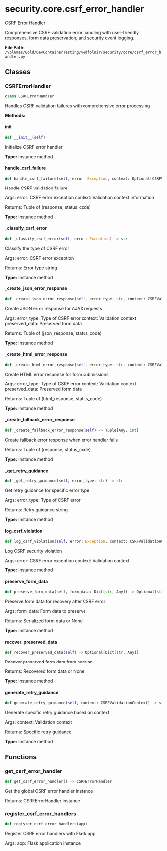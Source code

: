# security.core.csrf_error_handler

CSRF Error Handler

Comprehensive CSRF validation error handling with user-friendly responses,
form data preservation, and security event logging.

**File Path:** `/Volumes/Gold/DevContainerTesting/vedfolnir/security/core/csrf_error_handler.py`

## Classes

### CSRFErrorHandler

```python
class CSRFErrorHandler
```

Handles CSRF validation failures with comprehensive error processing

**Methods:**

#### __init__

```python
def __init__(self)
```

Initialize CSRF error handler

**Type:** Instance method

#### handle_csrf_failure

```python
def handle_csrf_failure(self, error: Exception, context: Optional[CSRFValidationContext]) -> Tuple[Any, int]
```

Handle CSRF validation failure

Args:
    error: CSRF error exception
    context: Validation context information
    
Returns:
    Tuple of (response, status_code)

**Type:** Instance method

#### _classify_csrf_error

```python
def _classify_csrf_error(self, error: Exception) -> str
```

Classify the type of CSRF error

Args:
    error: CSRF error exception
    
Returns:
    Error type string

**Type:** Instance method

#### _create_json_error_response

```python
def _create_json_error_response(self, error_type: str, context: CSRFValidationContext, preserved_data: Optional[str]) -> Tuple[Dict[str, Any], int]
```

Create JSON error response for AJAX requests

Args:
    error_type: Type of CSRF error
    context: Validation context
    preserved_data: Preserved form data
    
Returns:
    Tuple of (json_response, status_code)

**Type:** Instance method

#### _create_html_error_response

```python
def _create_html_error_response(self, error_type: str, context: CSRFValidationContext, preserved_data: Optional[str]) -> Tuple[Any, int]
```

Create HTML error response for form submissions

Args:
    error_type: Type of CSRF error
    context: Validation context
    preserved_data: Preserved form data
    
Returns:
    Tuple of (html_response, status_code)

**Type:** Instance method

#### _create_fallback_error_response

```python
def _create_fallback_error_response(self) -> Tuple[Any, int]
```

Create fallback error response when error handler fails

Returns:
    Tuple of (response, status_code)

**Type:** Instance method

#### _get_retry_guidance

```python
def _get_retry_guidance(self, error_type: str) -> str
```

Get retry guidance for specific error type

Args:
    error_type: Type of CSRF error
    
Returns:
    Retry guidance string

**Type:** Instance method

#### log_csrf_violation

```python
def log_csrf_violation(self, error: Exception, context: CSRFValidationContext) -> None
```

Log CSRF security violation

Args:
    error: CSRF error exception
    context: Validation context

**Type:** Instance method

#### preserve_form_data

```python
def preserve_form_data(self, form_data: Dict[str, Any]) -> Optional[str]
```

Preserve form data for recovery after CSRF error

Args:
    form_data: Form data to preserve
    
Returns:
    Serialized form data or None

**Type:** Instance method

#### recover_preserved_data

```python
def recover_preserved_data(self) -> Optional[Dict[str, Any]]
```

Recover preserved form data from session

Returns:
    Recovered form data or None

**Type:** Instance method

#### generate_retry_guidance

```python
def generate_retry_guidance(self, context: CSRFValidationContext) -> str
```

Generate specific retry guidance based on context

Args:
    context: Validation context
    
Returns:
    Specific retry guidance

**Type:** Instance method

## Functions

### get_csrf_error_handler

```python
def get_csrf_error_handler() -> CSRFErrorHandler
```

Get the global CSRF error handler instance

Returns:
    CSRFErrorHandler instance

### register_csrf_error_handlers

```python
def register_csrf_error_handlers(app)
```

Register CSRF error handlers with Flask app

Args:
    app: Flask application instance

